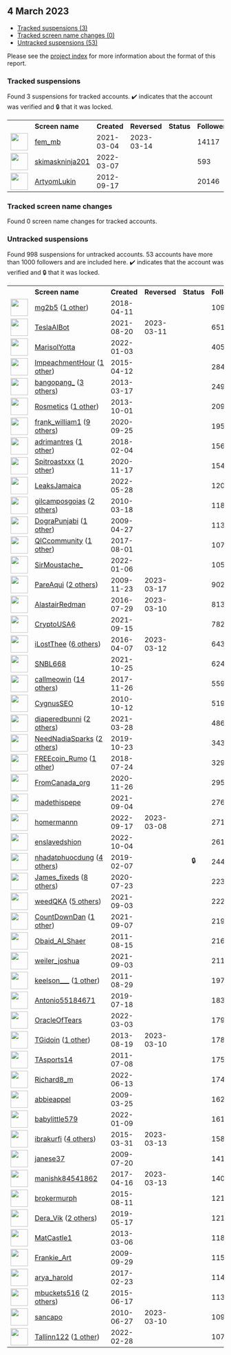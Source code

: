 ##  4 March 2023

* [Tracked suspensions (3)](#tracked-suspensions)
* [Tracked screen name changes (0)](#tracked-screen-name-changes)
* [Untracked suspensions (53)](#untracked-suspensions)

Please see the [project index](https://github.com/travisbrown/twitter-watch) for more information about the format of this report.

### Tracked suspensions

Found 3 suspensions for tracked accounts.
  ✔️ indicates that the account was verified and 🔒 that it was locked.

<table>
    <tr>
        <th></th>
        <th align="left">Screen name</th>
        <th align="left">Created</th>
        <th align="left">Reversed</th>
        <th align="left">Status</th>
        <th align="left">Followers</th>
        <th align="left">Ranking</th></tr>
    </tr>
        <tr>
            <td><a href="https://twitter.com/intent/user?user_id=1367348957958012930">
                <img src="https://pbs.twimg.com/profile_images/1568740885944307712/Kr8KJ633_normal.jpg" width="40px" height="40px" align="center"/></a>
            </td>
            <td>
                <a href="https://twitter.com/fem_mb">fem_mb</a></td>
            <td>2021-03-04</td>
            <td>2023-03-14</td>
            <td align="center"></td>
            <td>14117</td>
            <td>647</td>
        </tr>
        <tr>
            <td><a href="https://twitter.com/intent/user?user_id=1500692290062491650">
                <img src="https://pbs.twimg.com/profile_images/1538372975367421952/rg4FQskq_normal.jpg" width="40px" height="40px" align="center"/></a>
            </td>
            <td>
                <a href="https://twitter.com/skimaskninja201">skimaskninja201</a></td>
            <td>2022-03-07</td>
            <td></td>
            <td align="center"></td>
            <td>593</td>
            <td>70776</td>
        </tr>
        <tr>
            <td><a href="https://twitter.com/intent/user?user_id=828764756">
                <img src="https://pbs.twimg.com/profile_images/2619243061/yws0v8xjzmpmckpk8c4j_normal.jpeg" width="40px" height="40px" align="center"/></a>
            </td>
            <td>
                <a href="https://twitter.com/ArtyomLukin">ArtyomLukin</a></td>
            <td>2012-09-17</td>
            <td></td>
            <td align="center"></td>
            <td>20146</td>
            <td>73915</td>
        </tr></table>

### Tracked screen name changes

Found 0 screen name changes for tracked accounts.

### Untracked suspensions

Found 998 suspensions for untracked accounts.
53 accounts have more than 1000 followers and are included here.
  ✔️ indicates that the account was verified and 🔒 that it was locked.

<table>
    <tr>
        <th></th>
        <th align="left">Screen name</th>
        <th align="left">Created</th>
        <th align="left">Reversed</th>
        <th align="left">Status</th>
        <th align="left">Followers</th>
    </tr>
        <tr>
            <td><a href="https://twitter.com/intent/user?user_id=983917124648255490">
                <img src="https://pbs.twimg.com/profile_images/1128096156276248576/XxViZQMT_normal.jpg" width="40px" height="40px" align="center"/></a>
            </td>
            <td>
                <a href="https://twitter.com/mg2b5">mg2b5</a>&nbsp;(<a href="https://api.memory.lol/v1/tw/id/983917124648255490">1 other</a>)&nbsp;</td>
            <td>2018-04-11</td>
            <td></td>
            <td align="center"></td>
            <td>1099851</td>
        </tr>
        <tr>
            <td><a href="https://twitter.com/intent/user?user_id=1428789207825256453">
                <img src="https://pbs.twimg.com/profile_images/1594450983484067840/b2tM8AEb_normal.jpg" width="40px" height="40px" align="center"/></a>
            </td>
            <td>
                <a href="https://twitter.com/TeslaAIBot">TeslaAIBot</a></td>
            <td>2021-08-20</td>
            <td>2023-03-11</td>
            <td align="center"></td>
            <td>65130</td>
        </tr>
        <tr>
            <td><a href="https://twitter.com/intent/user?user_id=1477981246663770116">
                <img src="https://pbs.twimg.com/profile_images/1478014611567771649/yzzYsgnr_normal.jpg" width="40px" height="40px" align="center"/></a>
            </td>
            <td>
                <a href="https://twitter.com/MarisolYotta">MarisolYotta</a></td>
            <td>2022-01-03</td>
            <td></td>
            <td align="center"></td>
            <td>40584</td>
        </tr>
        <tr>
            <td><a href="https://twitter.com/intent/user?user_id=3159954231">
                <img src="https://pbs.twimg.com/profile_images/1306689720928346125/ekIo1xnI_normal.jpg" width="40px" height="40px" align="center"/></a>
            </td>
            <td>
                <a href="https://twitter.com/ImpeachmentHour">ImpeachmentHour</a>&nbsp;(<a href="https://api.memory.lol/v1/tw/id/3159954231">1 other</a>)&nbsp;</td>
            <td>2015-04-12</td>
            <td></td>
            <td align="center"></td>
            <td>28436</td>
        </tr>
        <tr>
            <td><a href="https://twitter.com/intent/user?user_id=1274202835">
                <img src="https://pbs.twimg.com/profile_images/1588150281274916865/Lvr2rP2b_normal.jpg" width="40px" height="40px" align="center"/></a>
            </td>
            <td>
                <a href="https://twitter.com/bangopang_">bangopang_</a>&nbsp;(<a href="https://api.memory.lol/v1/tw/id/1274202835">3 others</a>)&nbsp;</td>
            <td>2013-03-17</td>
            <td></td>
            <td align="center"></td>
            <td>24947</td>
        </tr>
        <tr>
            <td><a href="https://twitter.com/intent/user?user_id=1924888399">
                <img src="https://pbs.twimg.com/profile_images/1556258069784526848/QkgJmbzi_normal.jpg" width="40px" height="40px" align="center"/></a>
            </td>
            <td>
                <a href="https://twitter.com/Rosmetics">Rosmetics</a>&nbsp;(<a href="https://api.memory.lol/v1/tw/id/1924888399">1 other</a>)&nbsp;</td>
            <td>2013-10-01</td>
            <td></td>
            <td align="center"></td>
            <td>20901</td>
        </tr>
        <tr>
            <td><a href="https://twitter.com/intent/user?user_id=1309309435458846721">
                <img src="https://pbs.twimg.com/profile_images/1581485499285471232/lJlhtBHv_normal.jpg" width="40px" height="40px" align="center"/></a>
            </td>
            <td>
                <a href="https://twitter.com/frank_william1">frank_william1</a>&nbsp;(<a href="https://api.memory.lol/v1/tw/id/1309309435458846721">9 others</a>)&nbsp;</td>
            <td>2020-09-25</td>
            <td></td>
            <td align="center"></td>
            <td>19562</td>
        </tr>
        <tr>
            <td><a href="https://twitter.com/intent/user?user_id=960277892142915584">
                <img src="https://pbs.twimg.com/profile_images/1510436005647687693/7DzCX6pR_normal.jpg" width="40px" height="40px" align="center"/></a>
            </td>
            <td>
                <a href="https://twitter.com/adrimantres">adrimantres</a>&nbsp;(<a href="https://api.memory.lol/v1/tw/id/960277892142915584">1 other</a>)&nbsp;</td>
            <td>2018-02-04</td>
            <td></td>
            <td align="center"></td>
            <td>15654</td>
        </tr>
        <tr>
            <td><a href="https://twitter.com/intent/user?user_id=1328626770279542786">
                <img src="https://pbs.twimg.com/profile_images/1597187720794853377/oVKoWEO9_normal.jpg" width="40px" height="40px" align="center"/></a>
            </td>
            <td>
                <a href="https://twitter.com/Spitroastxxx">Spitroastxxx</a>&nbsp;(<a href="https://api.memory.lol/v1/tw/id/1328626770279542786">1 other</a>)&nbsp;</td>
            <td>2020-11-17</td>
            <td></td>
            <td align="center"></td>
            <td>15489</td>
        </tr>
        <tr>
            <td><a href="https://twitter.com/intent/user?user_id=1530567924209041408">
                <img src="https://pbs.twimg.com/profile_images/1530568782661529605/8pCWtCgU_normal.jpg" width="40px" height="40px" align="center"/></a>
            </td>
            <td>
                <a href="https://twitter.com/LeaksJamaica">LeaksJamaica</a></td>
            <td>2022-05-28</td>
            <td></td>
            <td align="center"></td>
            <td>12010</td>
        </tr>
        <tr>
            <td><a href="https://twitter.com/intent/user?user_id=124293813">
                <img src="https://pbs.twimg.com/profile_images/1461741831889301515/-hTfoBD__normal.jpg" width="40px" height="40px" align="center"/></a>
            </td>
            <td>
                <a href="https://twitter.com/gilcamposgoias">gilcamposgoias</a>&nbsp;(<a href="https://api.memory.lol/v1/tw/id/124293813">2 others</a>)&nbsp;</td>
            <td>2010-03-18</td>
            <td></td>
            <td align="center"></td>
            <td>11885</td>
        </tr>
        <tr>
            <td><a href="https://twitter.com/intent/user?user_id=35694762">
                <img src="https://pbs.twimg.com/profile_images/1533440211480326146/VOgDZuyE_normal.jpg" width="40px" height="40px" align="center"/></a>
            </td>
            <td>
                <a href="https://twitter.com/DograPunjabi">DograPunjabi</a>&nbsp;(<a href="https://api.memory.lol/v1/tw/id/35694762">1 other</a>)&nbsp;</td>
            <td>2009-04-27</td>
            <td></td>
            <td align="center"></td>
            <td>11396</td>
        </tr>
        <tr>
            <td><a href="https://twitter.com/intent/user?user_id=892425894073118720">
                <img src="https://pbs.twimg.com/profile_images/1507330966435647492/BbvtXGc__normal.jpg" width="40px" height="40px" align="center"/></a>
            </td>
            <td>
                <a href="https://twitter.com/QICcommunity">QICcommunity</a>&nbsp;(<a href="https://api.memory.lol/v1/tw/id/892425894073118720">1 other</a>)&nbsp;</td>
            <td>2017-08-01</td>
            <td></td>
            <td align="center"></td>
            <td>10751</td>
        </tr>
        <tr>
            <td><a href="https://twitter.com/intent/user?user_id=1479150702886850564">
                <img src="https://pbs.twimg.com/profile_images/1479151420012171268/iiI7GNdH_normal.jpg" width="40px" height="40px" align="center"/></a>
            </td>
            <td>
                <a href="https://twitter.com/SirMoustache_">SirMoustache_</a></td>
            <td>2022-01-06</td>
            <td></td>
            <td align="center"></td>
            <td>10538</td>
        </tr>
        <tr>
            <td><a href="https://twitter.com/intent/user?user_id=92087422">
                <img src="https://pbs.twimg.com/profile_images/1530269088341274625/CMPWEQsB_normal.jpg" width="40px" height="40px" align="center"/></a>
            </td>
            <td>
                <a href="https://twitter.com/PareAqui">PareAqui</a>&nbsp;(<a href="https://api.memory.lol/v1/tw/id/92087422">2 others</a>)&nbsp;</td>
            <td>2009-11-23</td>
            <td>2023-03-17</td>
            <td align="center"></td>
            <td>9020</td>
        </tr>
        <tr>
            <td><a href="https://twitter.com/intent/user?user_id=759090314967736320">
                <img src="https://pbs.twimg.com/profile_images/1025734597370372101/iHE_75Pb_normal.jpg" width="40px" height="40px" align="center"/></a>
            </td>
            <td>
                <a href="https://twitter.com/AlastairRedman">AlastairRedman</a></td>
            <td>2016-07-29</td>
            <td>2023-03-10</td>
            <td align="center"></td>
            <td>8137</td>
        </tr>
        <tr>
            <td><a href="https://twitter.com/intent/user?user_id=1438107516924092425">
                <img src="https://pbs.twimg.com/profile_images/1438656063973195778/bbaPO_jS_normal.jpg" width="40px" height="40px" align="center"/></a>
            </td>
            <td>
                <a href="https://twitter.com/CryptoUSA6">CryptoUSA6</a></td>
            <td>2021-09-15</td>
            <td></td>
            <td align="center"></td>
            <td>7822</td>
        </tr>
        <tr>
            <td><a href="https://twitter.com/intent/user?user_id=718030392264167424">
                <img src="https://pbs.twimg.com/profile_images/1349453687593295873/OaRVMikQ_normal.jpg" width="40px" height="40px" align="center"/></a>
            </td>
            <td>
                <a href="https://twitter.com/iLostThee">iLostThee</a>&nbsp;(<a href="https://api.memory.lol/v1/tw/id/718030392264167424">6 others</a>)&nbsp;</td>
            <td>2016-04-07</td>
            <td>2023-03-12</td>
            <td align="center"></td>
            <td>6432</td>
        </tr>
        <tr>
            <td><a href="https://twitter.com/intent/user?user_id=1452648950163382274">
                <img src="https://pbs.twimg.com/profile_images/1452649084280455172/FFr_pLPO_normal.jpg" width="40px" height="40px" align="center"/></a>
            </td>
            <td>
                <a href="https://twitter.com/SNBL668">SNBL668</a></td>
            <td>2021-10-25</td>
            <td></td>
            <td align="center"></td>
            <td>6243</td>
        </tr>
        <tr>
            <td><a href="https://twitter.com/intent/user?user_id=934768681824829441">
                <img src="https://pbs.twimg.com/profile_images/1594135768959635456/ENsHAbbM_normal.jpg" width="40px" height="40px" align="center"/></a>
            </td>
            <td>
                <a href="https://twitter.com/callmeowin">callmeowin</a>&nbsp;(<a href="https://api.memory.lol/v1/tw/id/934768681824829441">14 others</a>)&nbsp;</td>
            <td>2017-11-26</td>
            <td></td>
            <td align="center"></td>
            <td>5598</td>
        </tr>
        <tr>
            <td><a href="https://twitter.com/intent/user?user_id=201802498">
                <img src="https://pbs.twimg.com/profile_images/2401109926/zrwmjvl8k18etp0pyogd_normal.jpeg" width="40px" height="40px" align="center"/></a>
            </td>
            <td>
                <a href="https://twitter.com/CygnusSEO">CygnusSEO</a></td>
            <td>2010-10-12</td>
            <td></td>
            <td align="center"></td>
            <td>5194</td>
        </tr>
        <tr>
            <td><a href="https://twitter.com/intent/user?user_id=1376119088032874496">
                <img src="https://pbs.twimg.com/profile_images/1549877859220688897/2xcrQz_e_normal.jpg" width="40px" height="40px" align="center"/></a>
            </td>
            <td>
                <a href="https://twitter.com/diaperedbunni">diaperedbunni</a>&nbsp;(<a href="https://api.memory.lol/v1/tw/id/1376119088032874496">2 others</a>)&nbsp;</td>
            <td>2021-03-28</td>
            <td></td>
            <td align="center"></td>
            <td>4865</td>
        </tr>
        <tr>
            <td><a href="https://twitter.com/intent/user?user_id=1186853093641580544">
                <img src="https://pbs.twimg.com/profile_images/1523023122261282816/hWVL9GFs_normal.jpg" width="40px" height="40px" align="center"/></a>
            </td>
            <td>
                <a href="https://twitter.com/NeedNadiaSparks">NeedNadiaSparks</a>&nbsp;(<a href="https://api.memory.lol/v1/tw/id/1186853093641580544">2 others</a>)&nbsp;</td>
            <td>2019-10-23</td>
            <td></td>
            <td align="center"></td>
            <td>3434</td>
        </tr>
        <tr>
            <td><a href="https://twitter.com/intent/user?user_id=1021698682998075393">
                <img src="https://pbs.twimg.com/profile_images/1552958439101693953/H2knLhCM_normal.jpg" width="40px" height="40px" align="center"/></a>
            </td>
            <td>
                <a href="https://twitter.com/FREEcoin_Rumo">FREEcoin_Rumo</a>&nbsp;(<a href="https://api.memory.lol/v1/tw/id/1021698682998075393">1 other</a>)&nbsp;</td>
            <td>2018-07-24</td>
            <td></td>
            <td align="center"></td>
            <td>3293</td>
        </tr>
        <tr>
            <td><a href="https://twitter.com/intent/user?user_id=1332027359118192642">
                <img src="https://pbs.twimg.com/profile_images/1598776924758806542/iI4z86XS_normal.jpg" width="40px" height="40px" align="center"/></a>
            </td>
            <td>
                <a href="https://twitter.com/FromCanada_org">FromCanada_org</a></td>
            <td>2020-11-26</td>
            <td></td>
            <td align="center"></td>
            <td>2957</td>
        </tr>
        <tr>
            <td><a href="https://twitter.com/intent/user?user_id=1433980609458806784">
                <img src="https://pbs.twimg.com/profile_images/1590701821256925184/FQpV0WDX_normal.jpg" width="40px" height="40px" align="center"/></a>
            </td>
            <td>
                <a href="https://twitter.com/madethispepe">madethispepe</a></td>
            <td>2021-09-04</td>
            <td></td>
            <td align="center"></td>
            <td>2763</td>
        </tr>
        <tr>
            <td><a href="https://twitter.com/intent/user?user_id=1571062670899511298">
                <img src="https://pbs.twimg.com/profile_images/1574765895649558528/A8I_ACIG_normal.jpg" width="40px" height="40px" align="center"/></a>
            </td>
            <td>
                <a href="https://twitter.com/homermannn">homermannn</a></td>
            <td>2022-09-17</td>
            <td>2023-03-08</td>
            <td align="center"></td>
            <td>2717</td>
        </tr>
        <tr>
            <td><a href="https://twitter.com/intent/user?user_id=1577137151053119489">
                <img src="https://pbs.twimg.com/profile_images/1593350897043738628/SqXE-C6Z_normal.jpg" width="40px" height="40px" align="center"/></a>
            </td>
            <td>
                <a href="https://twitter.com/enslavedshion">enslavedshion</a></td>
            <td>2022-10-04</td>
            <td></td>
            <td align="center"></td>
            <td>2614</td>
        </tr>
        <tr>
            <td><a href="https://twitter.com/intent/user?user_id=1093458385524019200">
                <img src="https://pbs.twimg.com/profile_images/1591763074695823362/TbLn_9vm_normal.jpg" width="40px" height="40px" align="center"/></a>
            </td>
            <td>
                <a href="https://twitter.com/nhadatphuocdung">nhadatphuocdung</a>&nbsp;(<a href="https://api.memory.lol/v1/tw/id/1093458385524019200">4 others</a>)&nbsp;</td>
            <td>2019-02-07</td>
            <td></td>
            <td align="center">🔒</td>
            <td>2446</td>
        </tr>
        <tr>
            <td><a href="https://twitter.com/intent/user?user_id=1286423272867991554">
                <img src="https://pbs.twimg.com/profile_images/1596816368032223234/MP6jnv4K_normal.jpg" width="40px" height="40px" align="center"/></a>
            </td>
            <td>
                <a href="https://twitter.com/James_fixeds">James_fixeds</a>&nbsp;(<a href="https://api.memory.lol/v1/tw/id/1286423272867991554">8 others</a>)&nbsp;</td>
            <td>2020-07-23</td>
            <td></td>
            <td align="center"></td>
            <td>2232</td>
        </tr>
        <tr>
            <td><a href="https://twitter.com/intent/user?user_id=1433883387991887911">
                <img src="https://pbs.twimg.com/profile_images/1592327522452062209/xFdYHgNt_normal.jpg" width="40px" height="40px" align="center"/></a>
            </td>
            <td>
                <a href="https://twitter.com/weedQKA">weedQKA</a>&nbsp;(<a href="https://api.memory.lol/v1/tw/id/1433883387991887911">5 others</a>)&nbsp;</td>
            <td>2021-09-03</td>
            <td></td>
            <td align="center"></td>
            <td>2223</td>
        </tr>
        <tr>
            <td><a href="https://twitter.com/intent/user?user_id=1435109355355926530">
                <img src="https://pbs.twimg.com/profile_images/1589321850810961920/AqXMIWSw_normal.jpg" width="40px" height="40px" align="center"/></a>
            </td>
            <td>
                <a href="https://twitter.com/CountDownDan">CountDownDan</a>&nbsp;(<a href="https://api.memory.lol/v1/tw/id/1435109355355926530">1 other</a>)&nbsp;</td>
            <td>2021-09-07</td>
            <td></td>
            <td align="center"></td>
            <td>2198</td>
        </tr>
        <tr>
            <td><a href="https://twitter.com/intent/user?user_id=355682046">
                <img src="https://pbs.twimg.com/profile_images/1502749944414879747/MShVPPDG_normal.jpg" width="40px" height="40px" align="center"/></a>
            </td>
            <td>
                <a href="https://twitter.com/Obaid_Al_Shaer">Obaid_Al_Shaer</a></td>
            <td>2011-08-15</td>
            <td></td>
            <td align="center"></td>
            <td>2163</td>
        </tr>
        <tr>
            <td><a href="https://twitter.com/intent/user?user_id=1433770524493156352">
                <img src="https://pbs.twimg.com/profile_images/1593873647097167872/xzSOecVM_normal.jpg" width="40px" height="40px" align="center"/></a>
            </td>
            <td>
                <a href="https://twitter.com/weiler_joshua">weiler_joshua</a></td>
            <td>2021-09-03</td>
            <td></td>
            <td align="center"></td>
            <td>2116</td>
        </tr>
        <tr>
            <td><a href="https://twitter.com/intent/user?user_id=364488675">
                <img src="https://pbs.twimg.com/profile_images/1117055265201737728/OjJltrjN_normal.jpg" width="40px" height="40px" align="center"/></a>
            </td>
            <td>
                <a href="https://twitter.com/keelson___">keelson___</a>&nbsp;(<a href="https://api.memory.lol/v1/tw/id/364488675">1 other</a>)&nbsp;</td>
            <td>2011-08-29</td>
            <td></td>
            <td align="center"></td>
            <td>1973</td>
        </tr>
        <tr>
            <td><a href="https://twitter.com/intent/user?user_id=1151805316344025090">
                <img src="https://pbs.twimg.com/profile_images/1465003653098577925/QxLg4zyn_normal.jpg" width="40px" height="40px" align="center"/></a>
            </td>
            <td>
                <a href="https://twitter.com/Antonio55184671">Antonio55184671</a></td>
            <td>2019-07-18</td>
            <td></td>
            <td align="center"></td>
            <td>1830</td>
        </tr>
        <tr>
            <td><a href="https://twitter.com/intent/user?user_id=1499476545177538566">
                <img src="https://pbs.twimg.com/profile_images/1556028122193170438/aTFiTwx0_normal.jpg" width="40px" height="40px" align="center"/></a>
            </td>
            <td>
                <a href="https://twitter.com/OracleOfTears">OracleOfTears</a></td>
            <td>2022-03-03</td>
            <td></td>
            <td align="center"></td>
            <td>1796</td>
        </tr>
        <tr>
            <td><a href="https://twitter.com/intent/user?user_id=1683092186">
                <img src="https://pbs.twimg.com/profile_images/984736740039643136/fIi9wuhI_normal.jpg" width="40px" height="40px" align="center"/></a>
            </td>
            <td>
                <a href="https://twitter.com/TGidoin">TGidoin</a>&nbsp;(<a href="https://api.memory.lol/v1/tw/id/1683092186">1 other</a>)&nbsp;</td>
            <td>2013-08-19</td>
            <td>2023-03-10</td>
            <td align="center"></td>
            <td>1789</td>
        </tr>
        <tr>
            <td><a href="https://twitter.com/intent/user?user_id=331397141">
                <img src="https://pbs.twimg.com/profile_images/1594079000221126656/5qe7bTnd_normal.jpg" width="40px" height="40px" align="center"/></a>
            </td>
            <td>
                <a href="https://twitter.com/TAsports14">TAsports14</a></td>
            <td>2011-07-08</td>
            <td></td>
            <td align="center"></td>
            <td>1754</td>
        </tr>
        <tr>
            <td><a href="https://twitter.com/intent/user?user_id=1536312099177111552">
                <img src="https://pbs.twimg.com/profile_images/1557951365665652736/d9NeQRV0_normal.jpg" width="40px" height="40px" align="center"/></a>
            </td>
            <td>
                <a href="https://twitter.com/Richard8_m">Richard8_m</a></td>
            <td>2022-06-13</td>
            <td></td>
            <td align="center"></td>
            <td>1741</td>
        </tr>
        <tr>
            <td><a href="https://twitter.com/intent/user?user_id=26394983">
                <img src="https://pbs.twimg.com/profile_images/1065087772678127616/aW9oNEJg_normal.jpg" width="40px" height="40px" align="center"/></a>
            </td>
            <td>
                <a href="https://twitter.com/abbieappel">abbieappel</a></td>
            <td>2009-03-25</td>
            <td></td>
            <td align="center"></td>
            <td>1623</td>
        </tr>
        <tr>
            <td><a href="https://twitter.com/intent/user?user_id=1480168777446682625">
                <img src="https://pbs.twimg.com/profile_images/1480171056316878848/sO0xBYvj_normal.jpg" width="40px" height="40px" align="center"/></a>
            </td>
            <td>
                <a href="https://twitter.com/babylittle579">babylittle579</a></td>
            <td>2022-01-09</td>
            <td></td>
            <td align="center"></td>
            <td>1612</td>
        </tr>
        <tr>
            <td><a href="https://twitter.com/intent/user?user_id=3120762967">
                <img src="https://pbs.twimg.com/profile_images/1292860074696880129/1Ps9edmi_normal.jpg" width="40px" height="40px" align="center"/></a>
            </td>
            <td>
                <a href="https://twitter.com/ibrakurfi">ibrakurfi</a>&nbsp;(<a href="https://api.memory.lol/v1/tw/id/3120762967">4 others</a>)&nbsp;</td>
            <td>2015-03-31</td>
            <td>2023-03-13</td>
            <td align="center"></td>
            <td>1583</td>
        </tr>
        <tr>
            <td><a href="https://twitter.com/intent/user?user_id=58596281">
                <img src="https://pbs.twimg.com/profile_images/1268724666085982209/ee0xBBCq_normal.jpg" width="40px" height="40px" align="center"/></a>
            </td>
            <td>
                <a href="https://twitter.com/janese37">janese37</a></td>
            <td>2009-07-20</td>
            <td></td>
            <td align="center"></td>
            <td>1418</td>
        </tr>
        <tr>
            <td><a href="https://twitter.com/intent/user?user_id=853524003633287168">
                <img src="https://pbs.twimg.com/profile_images/864771058640887808/zjdvXR3p_normal.jpg" width="40px" height="40px" align="center"/></a>
            </td>
            <td>
                <a href="https://twitter.com/manishk84541862">manishk84541862</a></td>
            <td>2017-04-16</td>
            <td>2023-03-13</td>
            <td align="center"></td>
            <td>1404</td>
        </tr>
        <tr>
            <td><a href="https://twitter.com/intent/user?user_id=3312585428">
                <img src="https://pbs.twimg.com/profile_images/1269375469809434625/Tun0fHtd_normal.jpg" width="40px" height="40px" align="center"/></a>
            </td>
            <td>
                <a href="https://twitter.com/brokermurph">brokermurph</a></td>
            <td>2015-08-11</td>
            <td></td>
            <td align="center"></td>
            <td>1219</td>
        </tr>
        <tr>
            <td><a href="https://twitter.com/intent/user?user_id=1129430403633352704">
                <img src="https://pbs.twimg.com/profile_images/1588246722014285828/9qzTuhTV_normal.jpg" width="40px" height="40px" align="center"/></a>
            </td>
            <td>
                <a href="https://twitter.com/Dera_Vik">Dera_Vik</a>&nbsp;(<a href="https://api.memory.lol/v1/tw/id/1129430403633352704">2 others</a>)&nbsp;</td>
            <td>2019-05-17</td>
            <td></td>
            <td align="center"></td>
            <td>1210</td>
        </tr>
        <tr>
            <td><a href="https://twitter.com/intent/user?user_id=1246210638">
                <img src="https://pbs.twimg.com/profile_images/3345474215/dee253e189a97093571aafaa336e812d_normal.jpeg" width="40px" height="40px" align="center"/></a>
            </td>
            <td>
                <a href="https://twitter.com/MatCastle1">MatCastle1</a></td>
            <td>2013-03-06</td>
            <td></td>
            <td align="center"></td>
            <td>1181</td>
        </tr>
        <tr>
            <td><a href="https://twitter.com/intent/user?user_id=78404000">
                <img src="https://pbs.twimg.com/profile_images/1245396886774677505/RMy6u_1y_normal.jpg" width="40px" height="40px" align="center"/></a>
            </td>
            <td>
                <a href="https://twitter.com/Frankie_Art">Frankie_Art</a></td>
            <td>2009-09-29</td>
            <td></td>
            <td align="center"></td>
            <td>1158</td>
        </tr>
        <tr>
            <td><a href="https://twitter.com/intent/user?user_id=834866904611291136">
                <img src="https://pbs.twimg.com/profile_images/1568178514444095488/_BKm9oPR_normal.jpg" width="40px" height="40px" align="center"/></a>
            </td>
            <td>
                <a href="https://twitter.com/arya_harold">arya_harold</a></td>
            <td>2017-02-23</td>
            <td></td>
            <td align="center"></td>
            <td>1148</td>
        </tr>
        <tr>
            <td><a href="https://twitter.com/intent/user?user_id=3330366483">
                <img src="https://pbs.twimg.com/profile_images/1573412572459679757/16hiADW__normal.jpg" width="40px" height="40px" align="center"/></a>
            </td>
            <td>
                <a href="https://twitter.com/mbuckets516">mbuckets516</a>&nbsp;(<a href="https://api.memory.lol/v1/tw/id/3330366483">2 others</a>)&nbsp;</td>
            <td>2015-06-17</td>
            <td></td>
            <td align="center"></td>
            <td>1135</td>
        </tr>
        <tr>
            <td><a href="https://twitter.com/intent/user?user_id=160030183">
                <img src="https://pbs.twimg.com/profile_images/1314331190728499200/0grepao6_normal.jpg" width="40px" height="40px" align="center"/></a>
            </td>
            <td>
                <a href="https://twitter.com/sancapo">sancapo</a></td>
            <td>2010-06-27</td>
            <td>2023-03-10</td>
            <td align="center"></td>
            <td>1097</td>
        </tr>
        <tr>
            <td><a href="https://twitter.com/intent/user?user_id=1498229709427163141">
                <img src="https://pbs.twimg.com/profile_images/1527658808071315456/KZHl8c28_normal.jpg" width="40px" height="40px" align="center"/></a>
            </td>
            <td>
                <a href="https://twitter.com/Tallinn122">Tallinn122</a>&nbsp;(<a href="https://api.memory.lol/v1/tw/id/1498229709427163141">1 other</a>)&nbsp;</td>
            <td>2022-02-28</td>
            <td></td>
            <td align="center"></td>
            <td>1071</td>
        </tr></table>
